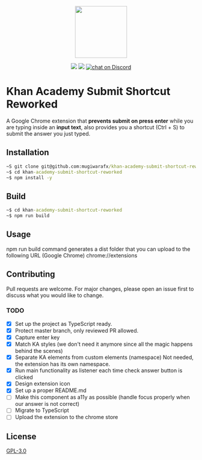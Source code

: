 <p align="center">
    <img src="https://github.com/mugiwarafx/khan-academy-submit-shortcut-reworked/blob/master/assets/icon-128.png"
        height="138">
</p>
<p align="center">
    <a href="https://github.com/mugiwarafx/khan-academy-submit-shortcut-reworked/graphs/contributors" alt="Contributors">
        <img src="https://img.shields.io/github/contributors/mugiwarafx/khan-academy-submit-shortcut-reworked" /></a>
    <a href="https://github.com/mugiwarafx/khan-academy-submit-shortcut-reworked/pulse" alt="Activity">
        <img src="https://img.shields.io/github/commit-activity/m/mugiwarafx/khan-academy-submit-shortcut-reworked" /></a>
    <a href="https://discord.gg/AxY3Vz92Pj">
        <img src="https://img.shields.io/discord/999722575057924207?logo=discord"
            alt="chat on Discord"></a>
</p>

# Khan Academy Submit Shortcut Reworked 

A Google Chrome extension that **prevents submit on press enter** while you are typing inside an **input text**, also provides you a shortcut (Ctrl + S) to submit the answer you just typed.

## Installation

```cmd
~S git clone git@github.com:mugiwarafx/khan-academy-submit-shortcut-reworked.git
~$ cd khan-academy-submit-shortcut-reworked
~$ npm install -y
```

## Build

```cmd
~$ cd khan-academy-submit-shortcut-reworked
~$ npm run build
```

## Usage
npm run build command generates a dist folder that you can upload to the following URL (Google Chrome) chrome://extensions

## Contributing
Pull requests are welcome. For major changes, please open an issue first to discuss what you would like to change.

### TODO
- [x] Set up the project as TypeScript ready.
- [x] Protect master branch, only reviewed PR allowed.
- [x] Capture enter key
- [x] Match KA styles (we don't need it anymore since all the magic happens behind the scenes)
- [x] Separate KA elements from custom elements (namespace) Not needed, the extension has its own namespace.
- [x] Run main functionality as listener each time check answer button is clicked 
- [x] Design extension icon
- [x] Set up a proper README.md
- [ ] Make this component as a11y as possible (handle focus properly when our answer is not correct)
- [ ] Migrate to TypeScript
- [ ] Upload the extension to the chrome store

## License
[GPL-3.0](https://choosealicense.com/licenses/gpl-3.0/)
